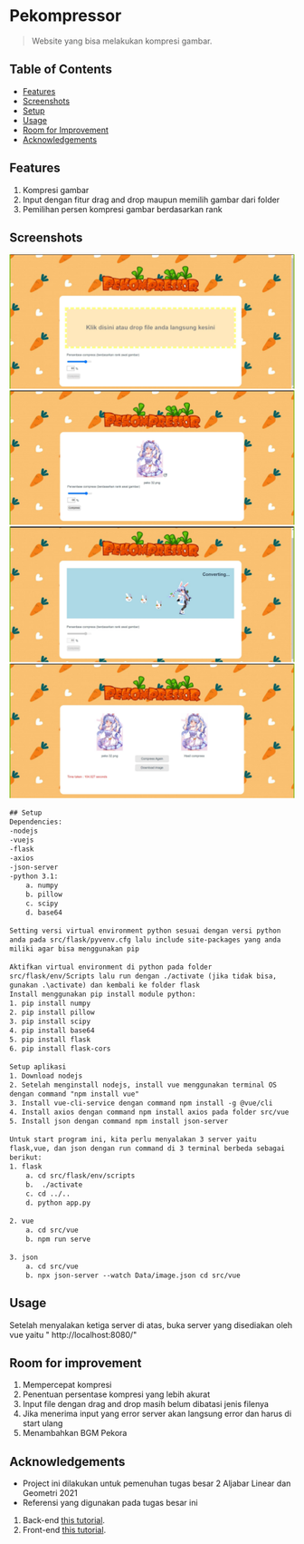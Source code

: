 # Pekompressor
> Website yang bisa melakukan kompresi gambar.

## Table of Contents
* [Features](#features)
* [Screenshots](#screenshots)
* [Setup](#setup)
* [Usage](#usage)
* [Room for Improvement](#room-for-improvement)
* [Acknowledgements](#acknowledgements)

## Features
1. Kompresi gambar
2. Input dengan fitur drag and drop maupun memilih gambar dari folder
3. Pemilihan persen kompresi gambar berdasarkan rank


## Screenshots
![Example screenshot](doc/image/page_1.jpg)
![Example screenshot](doc/image/page_2.jpg)
![Example screenshot](doc/image/page_3.jpg)
![Example screenshot](doc/image/page_4.jpg)
``` 
## Setup
Dependencies:  
-nodejs  
-vuejs  
-flask  
-axios  
-json-server  
-python 3.1:  
    a. numpy  
    b. pillow  
    c. scipy  
    d. base64  

Setting versi virtual environment python sesuai dengan versi python anda pada src/flask/pyvenv.cfg lalu include site-packages yang anda miliki agar bisa menggunakan pip

Aktifkan virtual environment di python pada folder src/flask/env/Scripts lalu run dengan ./activate (jika tidak bisa, gunakan .\activate) dan kembali ke folder flask
Install menggunakan pip install module python:
1. pip install numpy
2. pip install pillow
3. pip install scipy
4. pip install base64
5. pip install flask
6. pip install flask-cors

Setup aplikasi
1. Download nodejs
2. Setelah menginstall nodejs, install vue menggunakan terminal OS dengan command "npm install vue"
3. Install vue-cli-service dengan command npm install -g @vue/cli
4. Install axios dengan command npm install axios pada folder src/vue
5. Install json dengan command npm install json-server

Untuk start program ini, kita perlu menyalakan 3 server yaitu flask,vue, dan json dengan run command di 3 terminal berbeda sebagai berikut:
1. flask  
    a. cd src/flask/env/scripts  
    b.  ./activate  
    c. cd ../..  
    d. python app.py  

2. vue  
    a. cd src/vue  
    b. npm run serve  

3. json  
    a. cd src/vue  
    b. npx json-server --watch Data/image.json cd src/vue  
```

## Usage
Setelah menyalakan ketiga server di atas, buka server yang disediakan oleh vue yaitu " http://localhost:8080/"

## Room for improvement
1. Mempercepat kompresi
2. Penentuan persentase kompresi yang lebih akurat
3. Input file dengan drag and drop masih belum dibatasi jenis filenya
4. Jika menerima input yang error server akan langsung error dan harus di start ulang
5. Menambahkan BGM Pekora

## Acknowledgements
- Project ini dilakukan untuk pemenuhan tugas besar 2 Aljabar Linear dan Geometri 2021
- Referensi yang digunakan pada tugas besar ini
1. Back-end
[this tutorial](https://testdriven.io/blog/developing-a-single-page-app-with-flask-and-vuejs/#bootstrap-setup).
2. Front-end
[this tutorial](https://www.udemy.com/course/build-web-apps-with-vuejs-firebase/).
